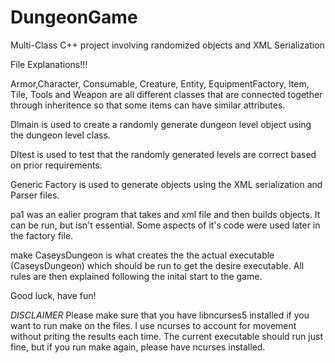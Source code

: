 # DungeonGame
Multi-Class C++ project involving randomized objects and XML Serialization


File Explanations!!!


Armor,Character, Consumable, Creature, Entity, EquipmentFactory, Item, Tile, Tools and Weapon are all 
different classes that are connected together through inheritence so that some items can have similar attributes.

Dlmain is used to create a randomly generate dungeon level object using the dungeon level class.

Dltest is used to test that the randomly generated levels are correct based on prior requirements.

Generic Factory is used to generate objects using the XML serialization and Parser files. 

pa1 was an ealier program that takes and xml file and then builds objects. It can be run, but isn't essential.
Some aspects of it's code were used later in the factory file.

make CaseysDungeon is what creates the the actual executable (CaseysDungeon) which should be run to get 
the desire executable. All rules are then explained following the inital start to the game.

Good luck, have fun!


*DISCLAIMER* Please make sure that you have libncurses5 installed if you want
to run make on the files. I use ncurses to account for movement without priting the results each time. The current executable should run just fine, but if you run make again, please have ncurses installed.
